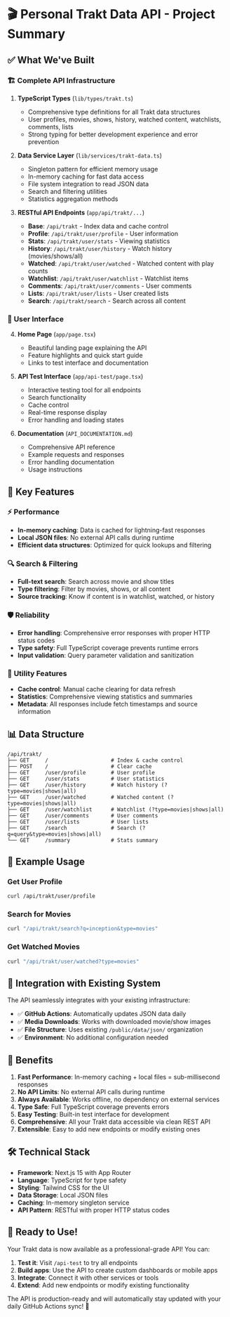 # 🎬 Personal Trakt Data API - Project Summary

## ✅ What We've Built

### 🏗️ **Complete API Infrastructure**

1. **TypeScript Types** (`lib/types/trakt.ts`)
   - Comprehensive type definitions for all Trakt data structures
   - User profiles, movies, shows, history, watched content, watchlists, comments, lists
   - Strong typing for better development experience and error prevention

2. **Data Service Layer** (`lib/services/trakt-data.ts`)
   - Singleton pattern for efficient memory usage
   - In-memory caching for fast data access
   - File system integration to read JSON data
   - Search and filtering utilities
   - Statistics aggregation methods

3. **RESTful API Endpoints** (`app/api/trakt/...`)
   - **Base**: `/api/trakt` - Index data and cache control
   - **Profile**: `/api/trakt/user/profile` - User information
   - **Stats**: `/api/trakt/user/stats` - Viewing statistics
   - **History**: `/api/trakt/user/history` - Watch history (movies/shows/all)
   - **Watched**: `/api/trakt/user/watched` - Watched content with play counts
   - **Watchlist**: `/api/trakt/user/watchlist` - Watchlist items
   - **Comments**: `/api/trakt/user/comments` - User comments
   - **Lists**: `/api/trakt/user/lists` - User created lists
   - **Search**: `/api/trakt/search` - Search across all content

### 🎨 **User Interface**

4. **Home Page** (`app/page.tsx`)
   - Beautiful landing page explaining the API
   - Feature highlights and quick start guide
   - Links to test interface and documentation

5. **API Test Interface** (`app/api-test/page.tsx`)
   - Interactive testing tool for all endpoints
   - Search functionality
   - Cache control
   - Real-time response display
   - Error handling and loading states

6. **Documentation** (`API_DOCUMENTATION.md`)
   - Comprehensive API reference
   - Example requests and responses
   - Error handling documentation
   - Usage instructions

## 🚀 **Key Features**

### ⚡ **Performance**
- **In-memory caching**: Data is cached for lightning-fast responses
- **Local JSON files**: No external API calls during runtime
- **Efficient data structures**: Optimized for quick lookups and filtering

### 🔍 **Search & Filtering**
- **Full-text search**: Search across movie and show titles
- **Type filtering**: Filter by movies, shows, or all content
- **Source tracking**: Know if content is in watchlist, watched, or history


### 🛡️ **Reliability**
- **Error handling**: Comprehensive error responses with proper HTTP status codes
- **Type safety**: Full TypeScript coverage prevents runtime errors
- **Input validation**: Query parameter validation and sanitization

### 🔧 **Utility Features**
- **Cache control**: Manual cache clearing for data refresh
- **Statistics**: Comprehensive viewing statistics and summaries
- **Metadata**: All responses include fetch timestamps and source information

## 📊 **Data Structure**

```
/api/trakt/
├── GET     /                    # Index & cache control
├── POST    /                    # Clear cache
├── GET     /user/profile        # User profile
├── GET     /user/stats          # User statistics
├── GET     /user/history        # Watch history (?type=movies|shows|all)
├── GET     /user/watched        # Watched content (?type=movies|shows|all)
├── GET     /user/watchlist      # Watchlist (?type=movies|shows|all)
├── GET     /user/comments       # User comments
├── GET     /user/lists          # User lists
├── GET     /search              # Search (?q=query&type=movies|shows|all)
└── GET     /summary             # Stats summary
```

## 🎯 **Example Usage**

### Get User Profile
```bash
curl /api/trakt/user/profile
```

### Search for Movies
```bash
curl "/api/trakt/search?q=inception&type=movies"
```

### Get Watched Movies
```bash
curl "/api/trakt/user/watched?type=movies"
```

## 🔄 **Integration with Existing System**

The API seamlessly integrates with your existing infrastructure:

- ✅ **GitHub Actions**: Automatically updates JSON data daily
- ✅ **Media Downloads**: Works with downloaded movie/show images
- ✅ **File Structure**: Uses existing `/public/data/json/` organization
- ✅ **Environment**: No additional configuration needed

## 🎁 **Benefits**

1. **Fast Performance**: In-memory caching + local files = sub-millisecond responses
2. **No API Limits**: No external API calls during runtime
3. **Always Available**: Works offline, no dependency on external services
4. **Type Safe**: Full TypeScript coverage prevents errors
5. **Easy Testing**: Built-in test interface for development
6. **Comprehensive**: All your Trakt data accessible via clean REST API
7. **Extensible**: Easy to add new endpoints or modify existing ones

## 🛠️ **Technical Stack**

- **Framework**: Next.js 15 with App Router
- **Language**: TypeScript for type safety
- **Styling**: Tailwind CSS for the UI
- **Data Storage**: Local JSON files
- **Caching**: In-memory singleton service
- **API Pattern**: RESTful with proper HTTP status codes

## 🎉 **Ready to Use!**

Your Trakt data is now available as a professional-grade API! You can:

1. **Test it**: Visit `/api-test` to try all endpoints
2. **Build apps**: Use the API to create custom dashboards or mobile apps
3. **Integrate**: Connect it with other services or tools
4. **Extend**: Add new endpoints or modify existing functionality

The API is production-ready and will automatically stay updated with your daily GitHub Actions sync! 🚀
